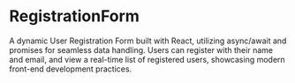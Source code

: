 # RegistrationForm
 A dynamic User Registration Form built with React, utilizing async/await and promises for seamless data handling. Users can register with their name and email, and view a real-time list of registered users, showcasing modern front-end development practices.
